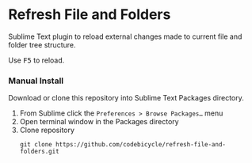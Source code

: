 # Refresh File and Folders

Sublime Text plugin to reload external changes made to current file and folder tree structure.

Use <kbd>F5</kbd> to reload.

### Manual Install

Download or clone this repository into Sublime Text Packages directory.

1. From Sublime click the `Preferences > Browse Packages…` menu
2. Open terminal window in the Packages directory
3. Clone repository  
    ```
    git clone https://github.com/codebicycle/refresh-file-and-folders.git
    ```
